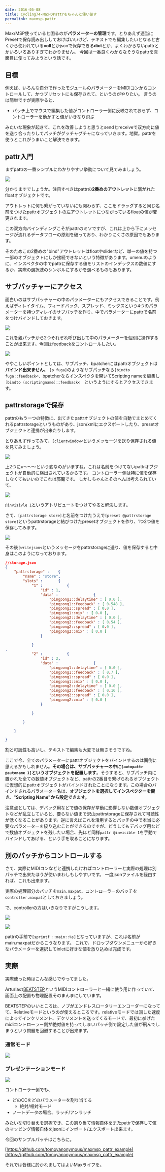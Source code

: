 ```yaml
---
date: 2016-05-08
title: Cycling74-MaxのPattrをちゃんと使い倒す
permalink: maxmsp-pattr
---
```


Max/MSP使っていると困るのが**パラメーターの管理**です。とりあえず適当にPresetで保存読み出ししておけばいいけど、テキストでも編集したいとなると古くから使われている**coll**とかjsonで保存できる**dict**とか、よくわからないpattrとかいろいろありすぎてわかりません。
今回は一番良くわからなそうなpattrを真面目に使ってみようという話です。

<!--more-->

## 目標

例えば、いろんな自分で作ったモジュールのパラメーターをMIDIコンからコントロールして、かつプリセットにも保存されて、というのがやりたい。
言うのは簡単ですが実際やると、

- パッチ上でマウスで編集した値がコントローラー側に反映されておらず、コントローラーを動かすと値がいきなり飛ぶ

みたいな現象が起きて、これを改善しようと思うとsendとreceiveで双方向に値を送り合ったりしてパッチがグッチャグチャになっていきます。地獄。pattrを使うとこれがうまいこと解決できます。

## pattr入門

まずpattrの一番シンプルにわかりやすい挙動について見てみましょう。

![](pattr.gif)

分かりますでしょうか。注目すべきはpattrの**2番めのアウトレット**に繋がれたfloatオブジェクトです。

アウトレットに何も繋がっていないにも関わらず、ここをドラッグすると同じ名前をつけたpattrオブジェクトの左アウトレットにつながっているfloatの値が変更されます。

この双方向バインディングこそがpattrのミソですが、これは上から下にメッセージが流れるデータフローの原則を破っており、わかりにくさの原因でもあります。

そのためこの2番めの"bind"アウトレットはfloatやsliderなど、単一の値を持つ一部のオブジェクトにしか接続できないという特徴があります。umenuのように、インスペクタの中でpattrに保存する値をリストのインデックスの数値にするか、実際の選択肢のシンボルにするかを選べるものもあります。

## サブパッチャーにアクセス

面白いのはサブパッチャーの中のパラメーターにもアクセスできることです。例えばディレイタイム、フィードバック、スプレッド、ミックスという4つのパラメーターを持つディレイのサブパッチを作り、中でパラメーターにpattrで名前をつけバインドしておきます。

![](pattr2.png)

これを親パッチから2つそれぞれ呼び出して中のパラメーターを個別に操作することが出来ます。今回はfeedbackをコントロールしたい。

![](pattr3.png)

ややこしいポイントとしては、サブパッチ、bpatcherにはpattrオブジェクトは**バインド出来ません**。
`[p fuga]`のようなサブパッチなら`[bindto fuga::feedback<`、bpatcherならインスペクタを開いてScripting nameを編集し`[bindto (scriptingname)::feedback<`　というようにするとアクセスできます。

## pattrstorageで保存

pattrのもう一つの特徴に、出てきたpattrオブジェクトの値を自動でまとめてくれるpattrstorageというものがあり、json/xmlにエクスポートしたり、presetオブジェクトと連携が出来たりします。

とりあえず作ってみて、`[clientwindow<`というメッセージを送り保存される値を見てみましょう。

![](pattr4.png)

上2つにu〜〜〜という変なのがいますね。これは名前をつけてないpattrオブジェクトが自動的に検出されているからです。
コントローラー側は特に値を保存しなくてもいいのでこれは邪魔です。
しかしちゃんとそのへんは考えられていて、

![](pattr5.png)

`@invisivle 1`というアトリビュートをつけてやると解決します。

さて、`[pattrstorage store]`と名前をつけたうえで`[preset @pattrstorage store]`というpattrstorageと結びつけたpresetオブジェクトを作り、1つ2つ値を保存してみます。

![](pattr6.png)


その後`[writejson<`というメッセージをpattrstorageに送り、値を保存すると中身はこのようになっております。

```json
//storage.json
{
	"pattrstorage" : 	{
		"name" : "store",
		"slots" : 		{
			"1" : 			{
				"id" : 1,
				"data" : 				{
					"pingpong1::delaytime" : [ 0.0 ],
					"pingpong1::feedback" : [ 0.548 ],
					"pingpong1::spread" : [ 0.0 ],
					"pingpong1::mix" : [ 0.0 ],
					"pingpong2::delaytime" : [ 0.0 ],
					"pingpong2::feedback" : [ 0.54 ],
					"pingpong2::spread" : [ 0.0 ],
					"pingpong2::mix" : [ 0.0 ]
				}

			}
,
			"2" : 			{
				"id" : 2,
				"data" : 				{
					"pingpong1::delaytime" : [ 0.0 ],
					"pingpong1::feedback" : [ 0.7 ],
					"pingpong1::spread" : [ 0.0 ],
					"pingpong1::mix" : [ 0.0 ],
					"pingpong2::delaytime" : [ 0.0 ],
					"pingpong2::feedback" : [ 0.16 ],
					"pingpong2::spread" : [ 0.0 ],
					"pingpong2::mix" : [ 0.0 ]
				}

			}

		}

	}

}

```

割と可読性も高いし、テキストで編集も大変では無さそうですね。

ここで今、全てのパラメーターにpattrオブジェクトをバインドするのは面倒に思えるかもしれません。**その場合は、サブパッチャーの中に`[autopattr @autoname 1]`というオブジェクトを配置します**。そうすると、サブパッチ内に置かれた全ての数値オブジェクトなど、pattrの2番目を繋げられるオブジェクトに仮想的にpattrオブジェクトがバインドされたことになります。この場合のバインドされるパラメーター名は、**オブジェクトを選択してインスペクターを開き、"Scripting Name"から設定できます。**

注意点としては、デバッグ用などで値の保存が挙動に影響しない数値オブジェクトなどが乱立していると、要らない値まで沢山pattrstorageに保存されて可読性が低くなることがあります。逆に言えばこれを活用するとパッチの中で本当に必要なパラメーターを絞り込むことができるのですが、どうしてもデバッグ用などで数値オブジェクトを残したい場合、先ほど同様`pattr @invisible 1`を手動でバインドしてあげる、という手を取ることになります。


## 別のパッチからコントロールする

さて、実際にMIDIコンなどと連携したければコントローラーと実際の処理は別パッチで出来たほうが使いまわしもしやすいです。
一度jsonファイルを経由すれば、これも出来ます。

実際の処理部分のパッチを`main.maxpat`、コントローラーのパッチを`controller.maxpat`としておきましょう。

で、controllerの方はいきなりですがこうします。

![](pattr7.png)

![](pattr8.png)

pattrの手前で`[sprintf ::main::%s]`となっていますが、これは名前がmain.maxpatだからこうなります。
これで、ドロップダウンメニューから好きなパラメーターを選択してinletに好きな値を放り込めば完成です。

## 実際

実際使った時はこんな感じでやってました。

Arturiaの[BEATSTEP](https://www.arturia.com/ja/products/hybrid-synths/beatstep/overview)というMIDIコントローラーと一緒に使う用に作っていて、画面上の配置も物理配置そのまんまにしています。

BEATSTEPのいいところは、ノブがエンドレスロータリーエンコーダーになってて、Relativeモードというのが使えるところです。relativeモードでは回した速度によってインクリメント、デクリメントを送ってくるモードで、最初に挙げたmidiコントローラー側が絶対値を持ってしまいパッチ側で設定した値が飛んでしまうという問題を回避することが出来ます。

### 通常モード

![](pattr9.png)

### プレゼンテーションモード

![](pattr10.png)

コントローラー側でも、

- どのCCをどのパラメーターを割り当てる
  - 絶対/相対モード
- ノートデータの場合、ラッチ/アンラッチ

みたいな切り替えを選択でき、この割り当て情報自体をまたpattrで保存して値のマッピング情報自体をjsonにインポート/エクスポート出来ます。

今回のサンプルパッチはこちらに。

[https://github.com/tomoyanonymous/maxmsp_pattr_example](https://github.com/tomoyanonymous/maxmsp_pattr_example)

それでは皆様に於かれましてはよいMaxライフを。
